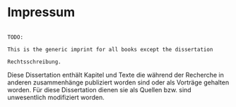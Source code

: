 # Impressum

~~~~~~~~~~~~~~~~~~~~~~~~~~~~~~~~~~~ { .editorial-content }

TODO:

This is the generic imprint for all books except the dissertation

Rechtsschreibung.

~~~~~~~~~~~~~~~~~~~~~~~~~~~~~~~~~~~~~~~~~~~~~~~~~~

Diese Dissertation enthält Kapitel und Texte die während der Recherche in anderen zusammenhänge publiziert worden sind oder als Vorträge gehalten worden. Für diese Dissertation dienen sie als Quellen bzw. sind unwesentlich modifiziert worden.

